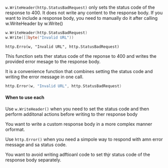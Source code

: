 
`w.WriteHeader(http.StatusBadRequest)` only sets the status code of the response to 400. It does not write any content to the response body. If you want to include a response body, you need to manually do it after calling w.WriteHeader by w.Write()

```go
w.WriteHeader(http.StatusBadRequest)
w.Write([]byte("Invalid URL"))
```

`http.Erro(w, "Invalid URL", http.StatusBadRequest)`

This function sets ther status code of the reponse to 400 and writes the provided error mesage to the response body.

It is a convenience function that combines setting the status code and writing the error message in one call.

```go
http.Error(w, "Invalid URL", http.StatusBadRequest)
```

#### When to use each

Use `w.WriteHeader()` when you need to set the status code and then perform additonal actions before writing to ther response body

You want to write a custom response body in a more complex manner orformat.

Use `http.Error()` when you need a simpole way to respond with amn error message and sa status code.

You want to avoid writing adftioanl code to set thjr status code of the response body separately. 


```go

```